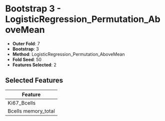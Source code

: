 # Bootstrap 3 - LogisticRegression_Permutation_AboveMean

- **Outer Fold**: 7
- **Bootstrap**: 3
- **Method**: LogisticRegression_Permutation_AboveMean
- **Fold Seed**: 50
- **Features Selected**: 2

## Selected Features

| Feature |
|---------|
| Ki67_Bcells |
| Bcells memory_total |
